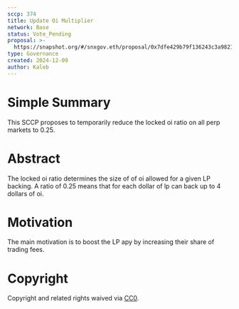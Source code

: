 ```yaml
---
sccp: 374
title: Update Oi Multiplier
network: Base
status: Vote_Pending
proposal: >-
  https://snapshot.org/#/snxgov.eth/proposal/0x7dfe429b79f136243c3a9821508aee40fd4c708ff2ccd9faac6a3e70335b20c5
type: Governance
created: 2024-12-09
author: Kaleb
---
```


# Simple Summary

This SCCP proposes to temporarily reduce the locked oi ratio on all perp markets to 0.25.

# Abstract
The locked oi ratio determines the size of of oi allowed for a given LP backing. A ratio of 0.25 means that for each dollar of lp can back up to 4 dollars of oi.


# Motivation

The main motivation is to boost the LP apy by increasing their share of trading fees. 

# Copyright
Copyright and related rights waived via [CC0](https://creativecommons.org/publicdomain/zero/1.0/).
